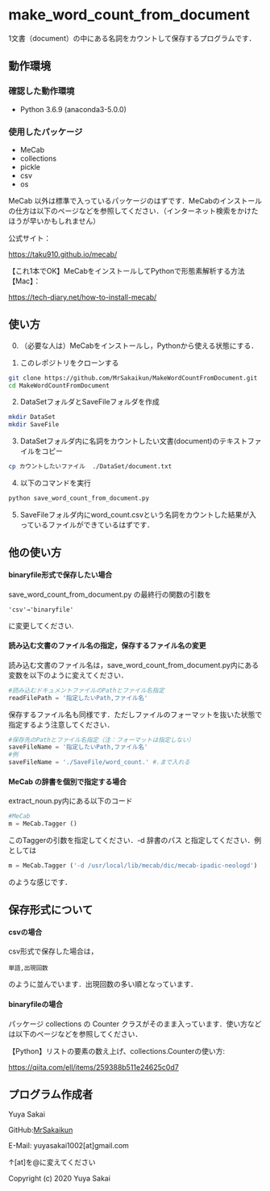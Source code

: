 # make_word_count_from_document

1文書（document）の中にある名詞をカウントして保存するプログラムです．


## 動作環境

### 確認した動作環境
* Python 3.6.9 (anaconda3-5.0.0)

### 使用したパッケージ
* MeCab
* collections
* pickle
* csv
* os

MeCab 以外は標準で入っているパッケージのはずです．MeCabのインストールの仕方は以下のページなどを参照してください．（インターネット検索をかけたほうが早いかもしれません）

公式サイト：

https://taku910.github.io/mecab/

【これ1本でOK】MeCabをインストールしてPythonで形態素解析する方法【Mac】：

https://tech-diary.net/how-to-install-mecab/


## 使い方
0. （必要な人は）MeCabをインストールし，Pythonから使える状態にする．

1. このレポジトリをクローンする
```bash
git clone https://github.com/MrSakaikun/MakeWordCountFromDocument.git
cd MakeWordCountFromDocument
```

2. DataSetフォルダとSaveFileフォルダを作成
```bash
mkdir DataSet
mkdir SaveFile
```

3. DataSetフォルダ内に名詞をカウントしたい文書(document)のテキストファイルをコピー
```bash
cp カウントしたいファイル  ./DataSet/document.txt
```

4. 以下のコマンドを実行
```bash
python save_word_count_from_document.py
```

5. SaveFileフォルダ内にword_count.csvという名詞をカウントした結果が入っているファイルができているはずです．


## 他の使い方
#### binaryfile形式で保存したい場合

save_word_count_from_document.py の最終行の関数の引数を
```
'csv'→'binaryfile'
```
に変更してください.

#### 読み込む文書のファイル名の指定，保存するファイル名の変更

読み込む文書のファイル名は，save_word_count_from_document.py内にある変数を以下のように変えてください．
```python
#読み込むドキュメントファイルのPathとファイル名指定
readFilePath = '指定したいPath,ファイル名'
```
保存するファイル名も同様です．ただしファイルのフォーマットを抜いた状態で指定するよう注意してください．
```python
#保存先のPathとファイル名指定（注：フォーマットは指定しない）
saveFileName = '指定したいPath,ファイル名'
#例
saveFileName = './SaveFile/word_count.' #.まで入れる
```

#### MeCab の辞書を個別で指定する場合

extract_noun.py内にある以下のコード
```python
#MeCab
m = MeCab.Tagger ()
```
このTaggerの引数を指定してください．-d 辞書のパス と指定してください．例としては
```python
m = MeCab.Tagger ('-d /usr/local/lib/mecab/dic/mecab-ipadic-neologd')
```
のような感じです．


## 保存形式について
#### csvの場合

csv形式で保存した場合は，
```csv
単語,出現回数
```
のように並んでいます．出現回数の多い順となっています．

#### binaryfileの場合

パッケージ collections の Counter クラスがそのまま入っています．使い方などは以下のページなどを参照してください．

【Python】リストの要素の数え上げ、collections.Counterの使い方:

https://qiita.com/ell/items/259388b511e24625c0d7


## プログラム作成者
Yuya Sakai

GitHub:[MrSakaikun](https://github.com/MrSakaikun)

E-Mail:
yuyasakai1002[at]gmail.com

↑[at]を@に変えてください





Copyright (c) 2020 Yuya Sakai
